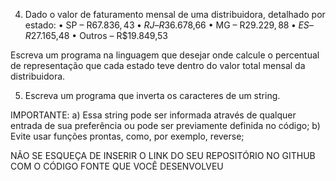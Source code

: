 4. Dado o valor de faturamento mensal de uma distribuidora, detalhado por estado:
   • SP – R$67.836,43
   • RJ – R$36.678,66
   • MG – R$29.229,88
   • ES – R$27.165,48
   • Outros – R$19.849,53

Escreva um programa na linguagem que desejar onde calcule o percentual de representação que cada estado teve dentro do valor total mensal da distribuidora.

5. Escreva um programa que inverta os caracteres de um string.

IMPORTANTE:
a) Essa string pode ser informada através de qualquer entrada de sua preferência ou pode ser previamente definida no código;
b) Evite usar funções prontas, como, por exemplo, reverse;

NÃO SE ESQUEÇA DE INSERIR O LINK DO SEU REPOSITÓRIO NO GITHUB COM O CÓDIGO FONTE QUE VOCÊ DESENVOLVEU
